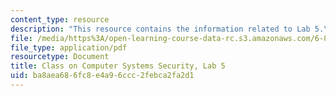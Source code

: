 ```yaml
---
content_type: resource
description: "This resource contains the information related to Lab 5.\r\n"
file: /media/https%3A/open-learning-course-data-rc.s3.amazonaws.com/6-858-computer-systems-security-fall-2014/ba8aea686fc8e4a96ccc2febca2fa2d1_MIT6_858F14_lab5.pdf
file_type: application/pdf
resourcetype: Document
title: Class on Computer Systems Security, Lab 5
uid: ba8aea68-6fc8-e4a9-6ccc-2febca2fa2d1
---
```

